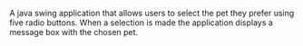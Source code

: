 A java swing application that allows users to select the pet they prefer using five radio buttons.
When a selection is made the application displays a message box with the chosen pet.
